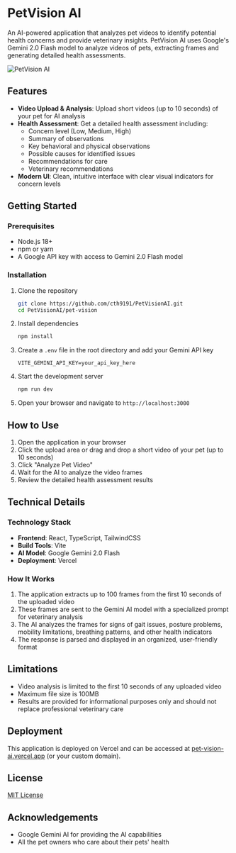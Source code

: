 # PetVision AI

An AI-powered application that analyzes pet videos to identify potential health concerns and provide veterinary insights. PetVision AI uses Google's Gemini 2.0 Flash model to analyze videos of pets, extracting frames and generating detailed health assessments.

![PetVision AI](https://i.imgur.com/placeholder-for-actual-screenshot.jpg)

## Features

- **Video Upload & Analysis**: Upload short videos (up to 10 seconds) of your pet for AI analysis
- **Health Assessment**: Get a detailed health assessment including:
  - Concern level (Low, Medium, High)
  - Summary of observations
  - Key behavioral and physical observations
  - Possible causes for identified issues
  - Recommendations for care
  - Veterinary recommendations
- **Modern UI**: Clean, intuitive interface with clear visual indicators for concern levels

## Getting Started

### Prerequisites

- Node.js 18+ 
- npm or yarn
- A Google API key with access to Gemini 2.0 Flash model

### Installation

1. Clone the repository
   ```bash
   git clone https://github.com/cth9191/PetVisionAI.git
   cd PetVisionAI/pet-vision
   ```

2. Install dependencies
   ```bash
   npm install
   ```

3. Create a `.env` file in the root directory and add your Gemini API key
   ```
   VITE_GEMINI_API_KEY=your_api_key_here
   ```

4. Start the development server
   ```bash
   npm run dev
   ```

5. Open your browser and navigate to `http://localhost:3000`

## How to Use

1. Open the application in your browser
2. Click the upload area or drag and drop a short video of your pet (up to 10 seconds)
3. Click "Analyze Pet Video"
4. Wait for the AI to analyze the video frames
5. Review the detailed health assessment results

## Technical Details

### Technology Stack

- **Frontend**: React, TypeScript, TailwindCSS
- **Build Tools**: Vite
- **AI Model**: Google Gemini 2.0 Flash
- **Deployment**: Vercel

### How It Works

1. The application extracts up to 100 frames from the first 10 seconds of the uploaded video
2. These frames are sent to the Gemini AI model with a specialized prompt for veterinary analysis
3. The AI analyzes the frames for signs of gait issues, posture problems, mobility limitations, breathing patterns, and other health indicators
4. The response is parsed and displayed in an organized, user-friendly format

## Limitations

- Video analysis is limited to the first 10 seconds of any uploaded video
- Maximum file size is 100MB
- Results are provided for informational purposes only and should not replace professional veterinary care

## Deployment

This application is deployed on Vercel and can be accessed at [pet-vision-ai.vercel.app](https://pet-vision-ai.vercel.app) (or your custom domain).

## License

[MIT License](LICENSE)

## Acknowledgements

- Google Gemini AI for providing the AI capabilities
- All the pet owners who care about their pets' health 
